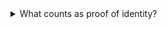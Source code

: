 <details class="govuk-details">
  <summary class="govuk-details__summary">
    <span class="govuk-details__summary-text">
      What counts as proof of identity?
    </span>
  </summary>
  <div class="govuk-details__text">
    Acceptable proof of identity documents include:
    <ul class="govuk-!-margin-top-2 govuk-!-margin-left-2">
      <li>Passport</li>
      <li>EEA national identity card</li>
      <li>Travel document</li>
      <li>Biometric residence permit</li>
      <li>Asylum registration card</li>
      <li>UK driving licence (photocard only)</li>
    </ul>
  </div>
</details>
